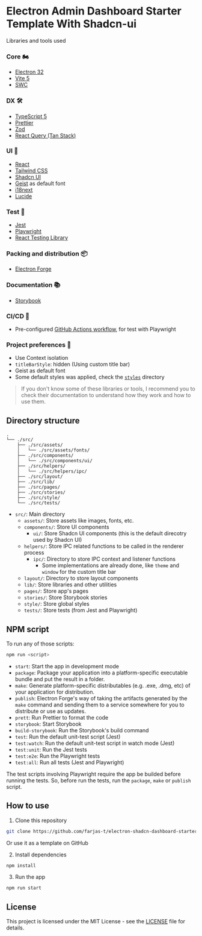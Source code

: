 # Electron Admin Dashboard Starter Template With Shadcn-ui

Libraries and tools used 

### Core 🏍️

- [Electron 32](https://www.electronjs.org)
- [Vite 5](https://vitejs.dev)
- [SWC](https://swc.rs)

### DX 🛠️

- [TypeScript 5](https://www.typescriptlang.org)
- [Prettier](https://prettier.io)
- [Zod](https://zod.dev)
- [React Query (Tan Stack)](https://react-query.tanstack.com)

### UI 🎨

- [React](https://reactjs.org)
- [Tailwind CSS](https://tailwindcss.com)
- [Shadcn UI](https://ui.shadcn.com)
- [Geist](https://vercel.com/font) as default font
- [i18next](https://www.i18next.com)
- [Lucide](https://lucide.dev)

### Test 🧪

- [Jest](https://jestjs.io)
- [Playwright](https://playwright.dev)
- [React Testing Library](https://testing-library.com/docs/react-testing-library/intro)

### Packing and distribution 📦

- [Electron Forge](https://www.electronforge.io)

### Documentation 📚

- [Storybook](https://storybook.js.org)

### CI/CD 🚀

- Pre-configured [GitHub Actions workflow](https://github.com/farjas-t/electron-shadcn-dashboard-starter/blob/main/.github/workflows/playwright.yml), for test with Playwright

### Project preferences 🎯

- Use Context isolation
- `titleBarStyle`: hidden (Using custom title bar)
- Geist as default font
- Some default styles was applied, check the [`styles`](https://github.com/farjas-t/electron-shadcn-dashboard-starter/tree/main/src/styles) directory

> If you don't know some of these libraries or tools, I recommend you to check their documentation to understand how they work and how to use them.

## Directory structure

```plaintext
.
└── ./src/
    ├── ./src/assets/
    │   └── ./src/assets/fonts/
    ├── ./src/components/
    │   └── ./src/components/ui/
    ├── ./src/helpers/
    │   └── ./src/helpers/ipc/
    ├── ./src/layout/
    ├── ./src/lib/
    ├── ./src/pages/
    ├── ./src/stories/
    ├── ./src/style/
    └── ./src/tests/
```

- `src/`: Main directory
  - `assets/`: Store assets like images, fonts, etc.
  - `components/`: Store UI components
    - `ui/`: Store Shadcn UI components (this is the default direcotry used by Shadcn UI)
  - `helpers/`: Store IPC related functions to be called in the renderer process
    - `ipc/`: Directory to store IPC context and listener functions
      - Some implementations are already done, like `theme` and `window` for the custom title bar
  - `layout/`: Directory to store layout components
  - `lib/`: Store libraries and other utilities
  - `pages/`: Store app's pages
  - `stories/`: Store Storybook stories
  - `style/`: Store global styles
  - `tests/`: Store tests (from Jest and Playwright)

## NPM script

To run any of those scripts:

```bash
npm run <script>
```

- `start`: Start the app in development mode
- `package`: Package your application into a platform-specific executable bundle and put the result in a folder.
- `make`: Generate platform-specific distributables (e.g. .exe, .dmg, etc) of your application for distribution.
- `publish`: Electron Forge's way of taking the artifacts generated by the `make` command and sending them to a service somewhere for you to distribute or use as updates.
- `prett`: Run Prettier to format the code
- `storybook`: Start Storybook
- `build-storybook`: Run the Storybook's build command
- `test`: Run the default unit-test script (Jest)
- `test:watch`: Run the default unit-test script in watch mode (Jest)
- `test:unit`: Run the Jest tests
- `test:e2e`: Run the Playwright tests
- `test:all`: Run all tests (Jest and Playwright)

The test scripts involving Playwright require the app be builded before running the tests. So, before run the tests, run the `package`, `make` or `publish` script.

## How to use

1. Clone this repository

```bash
git clone https://github.com/farjas-t/electron-shadcn-dashboard-starter.git
```

Or use it as a template on GitHub

2. Install dependencies

```bash
npm install
```

3. Run the app

```bash
npm run start
```


## License

This project is licensed under the MIT License - see the [LICENSE](https://github.com/farjas-t/electron-shadcn-dashboard-starter/blob/main/LICENSE) file for details.
